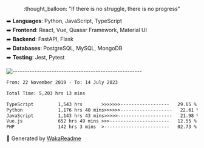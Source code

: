 <p align="center"> 
  :thought_balloon: "If there is no struggle, there is no progress"
</p>

<p align="left">
  ➡️ <strong>Languages</strong>: Python, JavaScript, TypeScript<br>
  ➡️ <strong>Frontend</strong>: React, Vue, Quasar Framework, Material UI<br>
  ➡️ <strong>Backend</strong>: FastAPI, Flask<br>
  ➡️ <strong>Databases</strong>: PostgreSQL, MySQL, MongoDB<br>
  ➡️ <strong>Testing</strong>: Jest, Pytest<br>
</p>

![-----------------------------------------------------](https://raw.githubusercontent.com/andreasbm/readme/master/assets/lines/vintage.png)

<!--START_SECTION:waka-->

```txt
From: 22 November 2019 - To: 14 July 2023

Total Time: 5,203 hrs 13 mins

TypeScript         1,543 hrs       >>>>>>>------------------   29.65 %
Python             1,176 hrs 40 mins>>>>>>-------------------   22.61 %
JavaScript         1,143 hrs 43 mins>>>>>--------------------   21.98 %
Vue.js             652 hrs 49 mins >>>----------------------   12.55 %
PHP                142 hrs 3 mins  >------------------------   02.73 %
```

<!--END_SECTION:waka-->


🚀 Generated by [WakaReadme](https://github.com/athul/waka-readme)

